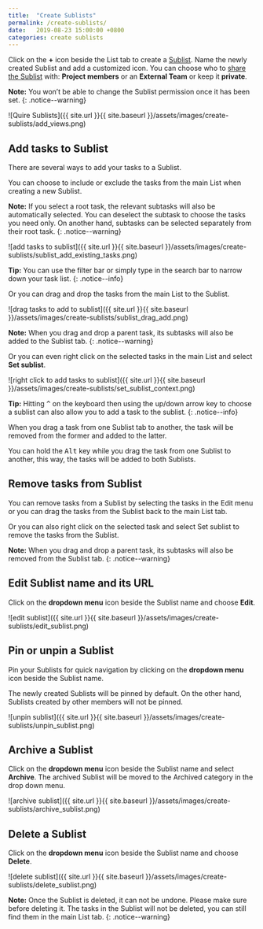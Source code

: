```yaml
---
title:  "Create Sublists"
permalink: /create-sublists/
date:   2019-08-23 15:00:00 +0800
categories: create sublists
---
```

Click on the **+** icon beside the List tab to create a [Sublist](/guide/project-workspace/#sublist). Name the newly created Sublist and add a customized icon. You can choose who to [share the Sublist](/guide/sublist-permission/) with: **Project members** or an **External Team** or keep it **private**. 

**Note:** You won’t be able to change the Sublist permission once it has been set.
{: .notice--warning}

![Quire Sublists]({{ site.url }}{{ site.baseurl }}/assets/images/create-sublists/add_views.png)


## Add tasks to Sublist
There are several ways to add your tasks to a Sublist. 

You can choose to include or exclude the tasks from the main List when creating a new Sublist. 

**Note:** If you select a root task, the relevant subtasks will also be automatically selected. You can deselect the subtask to choose the tasks you need only. On another hand, subtasks can be selected separately from their root task.
{: .notice--warning}

![add tasks to sublist]({{ site.url }}{{ site.baseurl }}/assets/images/create-sublists/sublist_add_existing_tasks.png)

**Tip:** You can use the filter bar or simply type in the search bar to narrow down your task list.
{: .notice--info}


Or you can drag and drop the tasks from the main List to the Sublist. 

![drag tasks to add to sublist]({{ site.url }}{{ site.baseurl }}/assets/images/create-sublists/sublist_drag_add.png)


**Note:** When you drag and drop a parent task, its subtasks will also be added to the Sublist tab. 
{: .notice--warning}


Or you can even right click on the selected tasks in the main List and select **Set sublist**. 


![right click to add tasks to sublist]({{ site.url }}{{ site.baseurl }}/assets/images/create-sublists/set_sublist_context.png)

**Tip:** Hitting <kbd>^</kbd> on the keyboard then using the up/down arrow key to choose a sublist can also allow you to add a task to the sublist.
{: .notice--info}


When you drag a task from one Sublist tab to another, the task will be removed from the former and added to the latter. 

You can hold the <kbd>Alt</kbd> key while you drag the task from one Sublist to another, this way, the tasks will be added to both Sublists. 


## Remove tasks from Sublist
You can remove tasks from a Sublist by selecting the tasks in the Edit menu or you  can drag the tasks from the Sublist back to the main List tab. 

Or you can also right click on the selected task and select Set sublist to remove the tasks from the Sublist. 

**Note:** When you drag and drop a parent task, its subtasks will also be removed from the Sublist tab. 
{: .notice--warning}



## Edit Sublist name and its URL
Click on the **dropdown menu** icon beside the Sublist name and choose **Edit**.

![edit sublist]({{ site.url }}{{ site.baseurl }}/assets/images/create-sublists/edit_sublist.png)



## Pin or unpin a Sublist
Pin your Sublists for quick navigation by clicking on the **dropdown menu** icon beside the Sublist name. 

The newly created Sublists will be pinned by default. On the other hand, Sublists created by other members will not be pinned. 

![unpin sublist]({{ site.url }}{{ site.baseurl }}/assets/images/create-sublists/unpin_sublist.png)


## Archive a Sublist
Click on the **dropdown menu** icon beside the Sublist name and select **Archive**. The archived Sublist will be moved to the Archived category in the drop down menu.

![archive sublist]({{ site.url }}{{ site.baseurl }}/assets/images/create-sublists/archive_sublist.png)



## Delete a Sublist
Click on the **dropdown menu** icon beside the Sublist name and choose **Delete**.


![delete sublist]({{ site.url }}{{ site.baseurl }}/assets/images/create-sublists/delete_sublist.png)



**Note:** Once the Sublist is deleted, it can not be undone. Please make sure before deleting it. The tasks in the Sublist will not be deleted, you can still find them in the main List tab.
{: .notice--warning}